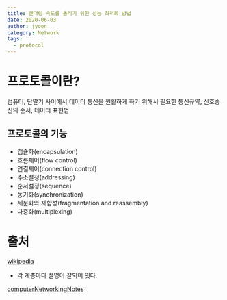 ```yaml
---
title: 렌더링 속도를 올리기 위한 성능 최적화 방법
date: 2020-06-03
author: jyoon
category: Network
tags:
  - protocol
---
```


# 프로토콜이란?

컴퓨터, 단말기 사이에서 데이터 통신을 원활하게 하기 위해서 필요한 통신규약, 신호송신의 순서, 데이터 표현법

## 프로토콜의 기능

- 캡슐화(encapsulation)
- 흐름제어(flow control)
- 연결제어(connection control)
- 주소설정(addressing)
- 순서설정(sequence)
- 동기화(synchronization)
- 세분화와 재합성(fragmentation and reassembly)
- 다중화(multiplexing)

# 출처

[wikipedia]([https://ko.wikipedia.org/wiki/OSI_모형](https://ko.wikipedia.org/wiki/OSI_%EB%AA%A8%ED%98%95))

- 각 계층마다 설명이 잘되어 잇다.

[computerNetworkingNotes]([https://www.computernetworkingnotes.com/ccna-study-guide/osi-model-advantages-and-basic-purpose-explained.html](https://www.computernetworkingnotes.com/ccna-study-guide/osi-model-advantages-and-basic-purpose-explained.html))